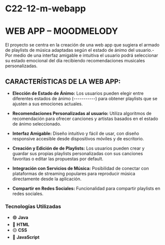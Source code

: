 # C22-12-m-webapp
# WEB APP – MOODMELODY #

El proyecto se centra en la creación de una web app que sugiera el armado de playlists de música adaptadas según el estado de ánimo del usuario.-
Por medio de una interfaz amigable e intuitiva el usuario podrá seleccionar su estado emocional del día recibiendo recomendaciones musicales personalizadas.

## CARACTERÍSTICAS DE LA WEB APP: ##


+ __Elección de Estado de Ánimo:__ Los usuarios pueden elegir entre diferentes estados de ánimo (-----------) para obtener playlists que se ajusten a sus emociones actuales.

+ __Recomendaciones Personalizadas al usuario:__ Utiliza algoritmos de recomendación para ofrecer canciones y artistas basados en el estado de ánimo seleccionado.

+ __Interfaz Amigable:__ Diseño intuitivo y fácil de usar, con diseño responsive accesible desde dispositivos móviles y de escritorio.

+ __Creación y Edición de de Playlists:__ Los usuarios pueden crear y guardar sus propias playlists personalizadas con sus canciones favoritas o editar las propuestas por default.

+ __Integración con Servicios de Música:__ Posibilidad de conectar con plataformas de streaming populares para reproducir música directamente desde la aplicación.

+ __Compartir en Redes Sociales:__ Funcionalidad para compartir playlists en redes sociales.

### Tecnologías Utilizadas  

- 🟢 **Java**  
- 🔵 **HTML**  
- 🟡 **CSS**  
- 🔴 **JavaScript**  
